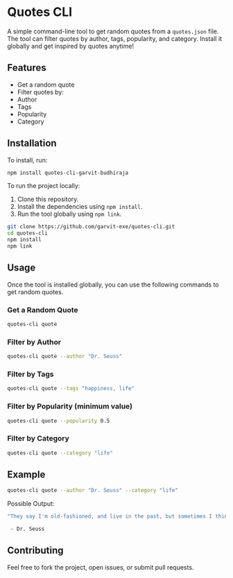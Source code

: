 # Quotes CLI

A simple command-line tool to get random quotes from a `quotes.json` file. The tool can filter quotes by author, tags, popularity, and category. Install it globally and get inspired by quotes anytime!

## Features

- Get a random quote
- Filter quotes by:
- Author
- Tags
- Popularity
- Category

## Installation

To install, run:

```bash
npm install quotes-cli-garvit-budhiraja
```

To run the project locally:

1. Clone this repository.
2. Install the dependencies using `npm install`.
3. Run the tool globally using `npm link`.

```bash
git clone https://github.com/garvit-exe/quotes-cli.git
cd quotes-cli
npm install
npm link
```

## Usage

Once the tool is installed globally, you can use the following commands to get random quotes.

### Get a Random Quote

```bash
quotes-cli quote
```

### Filter by Author

```bash
quotes-cli quote --author "Dr. Seuss"
```

### Filter by Tags

```bash
quotes-cli quote --tags "happiness, life"
```

### Filter by Popularity (minimum value)

```bash
quotes-cli quote --popularity 0.5
```

### Filter by Category

```bash
quotes-cli quote --category "life"
```

## Example

```bash
quotes-cli quote --author "Dr. Seuss" --category "life"
```

Possible Output:

```bash
"They say I'm old-fashioned, and live in the past, but sometimes I think progress progresses too fast!"

 - Dr. Seuss
```

## Contributing

Feel free to fork the project, open issues, or submit pull requests.
